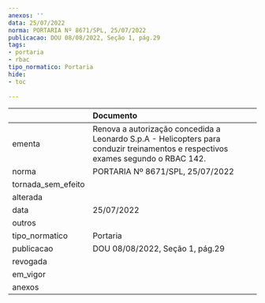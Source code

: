 ```yaml
---
anexos: ''
data: 25/07/2022
norma: PORTARIA Nº 8671/SPL, 25/07/2022
publicacao: DOU 08/08/2022, Seção 1, pág.29
tags:
- portaria
- rbac
tipo_normatico: Portaria
hide: 
- toc 
 
---
```


|                    | Documento                                                                                                                          |
|:-------------------|:-----------------------------------------------------------------------------------------------------------------------------------|
| ementa             | Renova a autorização concedida a Leonardo S.p.A - Helicopters para conduzir treinamentos e respectivos exames  segundo o RBAC 142. |
| norma              | PORTARIA Nº 8671/SPL, 25/07/2022                                                                                                   |
| tornada_sem_efeito |                                                                                                                                    |
| alterada           |                                                                                                                                    |
| data               | 25/07/2022                                                                                                                         |
| outros             |                                                                                                                                    |
| tipo_normatico     | Portaria                                                                                                                           |
| publicacao         | DOU 08/08/2022, Seção 1, pág.29                                                                                                    |
| revogada           |                                                                                                                                    |
| em_vigor           |                                                                                                                                    |
| anexos             |                                                                                                                                    |